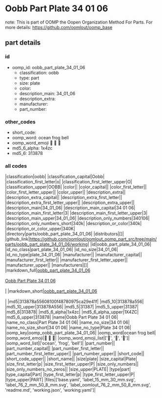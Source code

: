 # Oobb Part Plate 34 01 06  

note: This is part of OOMP the Oopen Organization Method For Parts. For more details: https://github.com/oomlout/oomp_base

##  part details





### id
* oomp_id: oobb_part_plate_34_01_06
  * classification: oobb
  * type: part
  * size: plate
  * color: 
  * description_main: 34_01_06
  * description_extra: 
  * manufacturer: 
  * part_number: 

### other_codes
* short_code: 
* oomp_word: ocean frog bell
* oomp_word_emoji :ocean: :frog: :bell:
* md5_6_alpha: 1x4zc
* md5_6: 313878

### all codes 
|classification|oobb|
|classification_capital|Oobb|
|classification_first_letter|o|
|classification_first_letter_upper|O|
|classification_upper|OOBB|
|color||
|color_capital||
|color_first_letter||
|color_first_letter_upper||
|color_upper||
|description_extra||
|description_extra_capital||
|description_extra_first_letter||
|description_extra_first_letter_upper||
|description_extra_upper||
|description_main|34_01_06|
|description_main_capital|34 01 06|
|description_main_first_letter|3|
|description_main_first_letter_upper|3|
|description_main_upper|34_01_06|
|description_only_numbers|340106|
|description_only_numbers_short|340k|
|description_or_color|340k|
|description_or_color_upper|340K|
|directory|parts/oobb_part_plate_34_01_06|
|distributors|[]|
|github_link|https://github.com/oomlout/oomlout_oomp_part_src/tree/main/parts/oobb_part_plate_34_01_06/working|
|id|oobb_part_plate_34_01_06|
|id_no_class|part_plate_34_01_06|
|id_no_size|34_01_06|
|id_no_type|plate_34_01_06|
|manufacturer||
|manufacturer_capital||
|manufacturer_first_letter||
|manufacturer_first_letter_upper||
|manufacturer_upper||
|manufacturers|[]|
|markdown_full|[oobb_part_plate_34_01_06](https://github.com/oomlout/oomlout_oomp_part_src/tree/main/parts/oobb_part_plate_34_01_06/working)<br>[](https://github.com/oomlout/oomlout_oomp_part_src/tree/main/parts/oobb_part_plate_34_01_06/working)<br>[Oobb Part Plate 34 01 06](https://github.com/oomlout/oomlout_oomp_part_src/tree/main/parts/oobb_part_plate_34_01_06/working)<br><br>|
|markdown_short|[oobb_part_plate_34_01_06](https://github.com/oomlout/oomlout_oomp_part_src/tree/main/parts/oobb_part_plate_34_01_06/working)<br><br>|
|md5|313878a55608100f48780975ca29e41f|
|md5_10|313878a556|
|md5_10_upper|313878A556|
|md5_5|31387|
|md5_5_upper|31387|
|md5_6|313878|
|md5_6_alpha|1x4zc|
|md5_6_alpha_upper|1X4ZC|
|md5_6_upper|313878|
|name|Oobb Part Plate 34 01 06|
|name_no_class|Part Plate 34 01 06|
|name_no_size|34 01 06|
|name_no_size_short|34 01 06|
|name_no_type|Plate 34 01 06|
|oomp_key|oomp_oobb_part_plate_34_01_06|
|oomp_word|ocean frog bell|
|oomp_word_emoji|:ocean: :frog: :bell:|
|oomp_word_emoji_list|[':ocean:', ':frog:', ':bell:']|
|oomp_word_list|['ocean', 'frog', 'bell']|
|part_number||
|part_number_capital||
|part_number_first_letter||
|part_number_first_letter_upper||
|part_number_upper||
|short_code||
|short_code_upper||
|short_name||
|size|plate|
|size_capital|Plate|
|size_first_letter|p|
|size_first_letter_upper|P|
|size_only_numbers||
|size_only_numbers_no_zeros||
|size_upper|PLATE|
|type|part|
|type_capital|Part|
|type_first_letter|p|
|type_first_letter_upper|P|
|type_upper|PART|
|files|['base.yaml', 'label_15_mm_30_mm.svg', 'label_76_2_mm_50_8_mm.svg', 'label_oomlout_76_2_mm_50_8_mm.svg', 'readme.md', 'working.json', 'working.yaml']|
